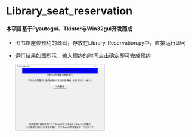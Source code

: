 # Library_seat_reservation
#### 本项目基于Pyautogui、Tkinter与Win32gui开发而成
* 图书馆座位预约的源码，存放在Library_Reservation.py中，直接运行即可
* 运行结果如图所示，输入预约的时间点击确定即可完成预约

    <img src="./image/screen.png" width="50%">


